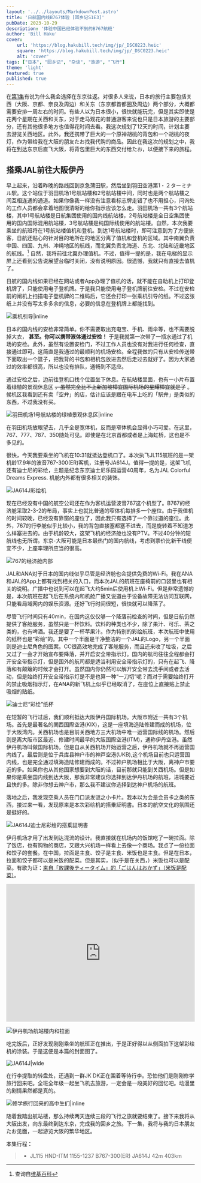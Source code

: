 ```yaml
---
layout: '../../layouts/MarkdownPost.astro'
title: '日航国内线B767体验 [回乡记S1E3]'
pubDate: 2023-10-29
description: '体验中国已经体验不到的B767航班'
author: 'Bill Haku'
cover:
    url: 'https://blog.hakubill.tech/img/jp/_DSC0223.heic'
    square: 'https://blog.hakubill.tech/img/jp/_DSC0223.heic'
    alt: 'cover'
tags: ["日本", "回乡记", "杂谈", "旅游", "飞行"]
theme: 'light'
featured: true
published: true
---
```


在[第1集](https://blog.hakubill.tech/posts/japan_s1e1)有说为什么我会选择在东京往返。对很多人来说，日本的旅行主要包括关西（大阪、京都、奈良及周边）和关东（东京都首都圈及周边）两个部分，大概都需要安排一周左右的时间。有些人以为日本很小，很快就能玩完，但是其实即使是花两个星期在关西和关东，对于走马观花的普通游客来说也只是日本旅游的主要部分，还有其他很多地方也值得花时间去看。我这次规划了12天的时间，计划主要去游览关西地区。此外，我还携带了巨大的一个原神胡桃的背包和一个胡桃的夜灯，作为带给我在大阪的朋友たお找我代购的商品。因此在我这次的规划之中，我将在到达东京后直飞大阪，将背包里巨大的东西交付给たお，以便接下来的旅程。

## 搭乘JAL前往大阪伊丹

早上起来，沿着昨晚的路线回到京急蒲田駅，然后坐到羽田空港第1・２ターミナル駅。这个站位于羽田机场1号航站楼和2号航站楼中间，同时也是两个航站楼之间互相连通的通道。如果你像我一样没有注意看标志牌走错了也不用担心，问询处的工作人员都会拿着地图很清晰的给你指示应该怎么走。羽田机场一共有3个航站楼，其中1号航站楼是日航集团使用的国内线航站楼，2号航站楼是全日空集团使用的国内国际混用航站楼，3号航站楼是纯国际线使用的航站楼。自然，本次我要乘坐的航班将在1号航站楼值机和登机。到达1号航站楼时，即可注意到为了方便旅客，日航还贴心的针对目的地所在的地区分离了值机和登机的区域。其中南翼负责中国、四国、九州、冲绳地区的航线，而北翼负责北海道、东北、北陆和近畿地区的航线。[^1] 自然，我将前往北翼办理值机。不过，值得一提的是，我在电梯的显示屏上还看到公告说展望台临时关闭，没有说明原因。很遗憾，我就只有直接去值机了。

日航的国内线如果已经在网站或者App办理了值机的话，就不能在自助机上打印登机牌了，只能使用电子登机牌。于是我只能使用电子登机牌前往安检。不过在安检前的闸机上扫描电子登机牌的二维码后，它还会打印一张乘机引导的纸。不过这张纸上并没有写太多多余的信息，必要的信息在登机牌上都能找到。

![乘机引导|inline](https://blog.hakubill.tech/img/jp/IMG_9885.heic)

日本的国内线的安检非常简单。你不需要取出充电宝、手机、雨伞等，也不需要脱掉大衣， **甚至。你可以携带液体通过安检！** 于是我就第一次带了一瓶水通过了机场的安检。此外，虽然有设置安检门，不过工作人员也没有对我进行任何检查，直接通过即可。这简直是我通过的最顺利的机场安检。全程我做的只有从安检传送带下面取出一个篮子，把我背的书包和相机包放进去然后走过去就好了。因为大家通过的效率都很高，所以也没有排队，通畅到不适应。

通过安检之后，边前往登机口找个位置坐下休息。在航站楼里面，也有一小片布置着绿植的景观休息区 ~~，虽然完全比不上新加坡樟宜国际机场的星耀樟宜就是了~~ 。候机区我看到还有卖「空弁」的店，估计应该是跟在电车上吃的「駅弁」是类似的东西，不过我没有买。

![羽田机场1号航站楼的绿植景观休息区|inline](https://blog.hakubill.tech/img/jp/IMG_9887.heic)

在羽田机场放眼望去，几乎全是宽体机，反而是窄体机会显得小巧可爱。在这里，767、777、787、350随处可见。即使是在北京首都或者是上海虹桥，这也是不多见的。

很快，今天我要乘坐的飞机在10:31就抵达登机口了。本次执飞JL115航班的是一架机龄17.9年的波音767-300(ER)客机，注册号JA614J。值得一提的是，这架飞机还有迪士尼的彩绘，主题是纪念东京迪士尼乐园运营40周年，名为JAL Colorful Dreams Express. 机舱内外都有很多相关的装饰。

![JA614J彩绘机](https://blog.hakubill.tech/img/jp/_DSC0221.heic)

现在已经没有中国的航空公司还在作为客机运营波音767这个机型了。B767的经济舱采取2-3-2的布局，事实上也就比普通的窄体机每排多一个座位。由于我值机的时间较晚，已经没有靠窗的座位了，因此我只有选择了一个靠过道的座位。此外，767的行李舱似乎比较小，我的背包直接塞都塞不进去，而是旋转着不知道怎么样塞进去的。由于机龄较大，这架飞机的经济舱也没有PTV。不过40分钟的短航线也无所谓。东京-大阪可能是日本最热门的国内航线，考虑到票价比新干线便宜不少，上座率理所应当的很高。

![767的经济舱内部](https://blog.hakubill.tech/img/jp/IMG_9892.heic)

JAL和ANA对于日本的国内线似乎尽管是经济舱也会提供免费的Wi-Fi。我在ANA和JAL的App上都有找到相关的入口，而本次JAL的航班在座椅前的口袋里也有相关的说明。广播中也说到可以在起飞大约5min后使用机上Wi-Fi。但是非常遗憾的是，本次航班在起飞后在系统内和机舱广播又说道由于设备故障无法访问互联网，只能看局域网内的娱乐资源。还好飞行时间很短，很快就可以降落了。

尽管飞行时间只有40min，在国内这仅仅够一个降落前检查的时间，但是日航仍然提供了客舱服务，虽然只是一杯饮料。饮料的种类也不少，除了果汁、可乐、茶之类的，也有啤酒。我还是要了一杯苹果汁。作为特别的彩绘航班，本次航班中使用的纸杯也是“彩绘”的。其中一个半面是干净整洁的一个JAL的Logo，另一个半面则是迪士尼角色的图案。CC很高效地完成了客舱服务，而且还来收了垃圾，之后又过了一会才开始宣布要降落，并开启安全带指示灯。国内的航司往往全程都会打开安全带指示灯，但是国外的航司都是适当利用安全带指示灯的，只有在起飞、降落和有颠簸的时候才会打开。虽然国内你仍然可以解开安全带去洗手间或者去活动，但是始终打开安全带指示灯是不是也算一种“一刀切”呢？而对于需要始终打开的禁止吸烟指示灯，在ANA的新飞机上似乎已经取消了，在座位上直接贴上禁止吸烟的贴纸。

![迪士尼“彩绘”纸杯](https://blog.hakubill.tech/img/jp/IMG_9894.heic)

在短暂的飞行过后，我们顺利抵达大阪伊丹国际机场。大阪市附近一共有3个机场。首先是最著名的関西国際空港(KIX)，这是一座填海造陆修建而成的机场，位于大阪湾内。关西机场也是目前关西地方三大机场中唯一运营国际线的机场。然后则是离大阪市区最近、修建时间最早的大阪国際空港(ITM)，通称伊丹空港。虽然伊丹机场叫做国际机场，但是自从关西机场开始运营之后，伊丹机场就不再运营国内线了。最后则是位于兵库县神户市的神戸空港(UKB),这个机场目前也只运营国内线，也是完全通过填海造陆修建而成的。不过神户机场相比于大阪，离神户市要近的多。如果你也从其他国家想要到大阪的话，目前那就只能到关西机场。但是如果你是乘坐国内线到达大阪，那我非常建议你选择到达伊丹机场的航班，进城要近且快的多。除非你想去神户市，那么我不建议你选择到达神户机场的航班。

落地之后，我发现空乘人员在门口派发谜之小卡片。我本以为会是会员卡之类的东西，接过来一看，发现原来是本次彩绘机的搭乗証明書。日本的航空文化的氛围还是挺好的。

![JA614J迪士尼彩绘的搭乗証明書](https://blog.hakubill.tech/img/jp/IMG_9898.heic)

伊丹机场才用了出发到达混流的设计。我直接就在机场内的饭馆吃了一碗拉面。除了饭店，也有购物的商店，又跟大兴机场一样看上去像一个商场。我点了一份拉面和饺子的套餐。在中国，拉面是主食、饺子是主食、米饭也是主食。但是在日本，拉面和饺子都可以是米饭的配菜。但是其实，（似乎是在关西，）米饭也可以是配菜。有歌为证：[来自「放課後ティータイム」的「ごはんはおかず」（米饭是配菜）](https://www.youtube.com/watch?v=yhYaa7YAFDs)。

<iframe width="100%" height="367" src="https://www.youtube.com/embed/yhYaa7YAFDs?si=VrhUMqcyFqU0YEYh" title="YouTube video player" frameborder="0" allow="accelerometer; autoplay; clipboard-write; encrypted-media; gyroscope; picture-in-picture; web-share" allowfullscreen></iframe>

![伊丹机场航站楼内和拉面](https://blog.hakubill.tech/img/jp/IMG_9900.heic)

吃完饭后，正好发现刚刚乘坐的航班正在推出，于是正好得以从侧面拍下这架彩绘机的涂装。于是这便是本篇的封面图了。

![JA614J|wide](https://blog.hakubill.tech/img/jp/_DSC0223.heic)

在行李提取的转盘处，还遇到一群JK DK正在围着等待行李。恐怕他们是刚刚修学旅行回来吧。全班全年级一起坐飞机去旅游，一定会是一段美好的回忆吧。动漫里的剧情果然都是真的。

![修学旅行回来的高中生们|inline](https://blog.hakubill.tech/img/jp/IMG_9904.heic)

随着我踏出航站楼，那么持续两天连续三段的飞行之旅就要结束了。接下来我将从大阪出发，向东最终到达东京，完成我的回乡之旅。下一集，我将与我的日本朋友たお见面，一起游览大阪的繁华地区。

本集行程：

> - JL115 HND-ITM 1155-1237 B767-300(ER) JA614J 42m 403km

[^1]: 查询自[维基百科](https://zh.wikipedia.org/zh-hans/東京國際機場)